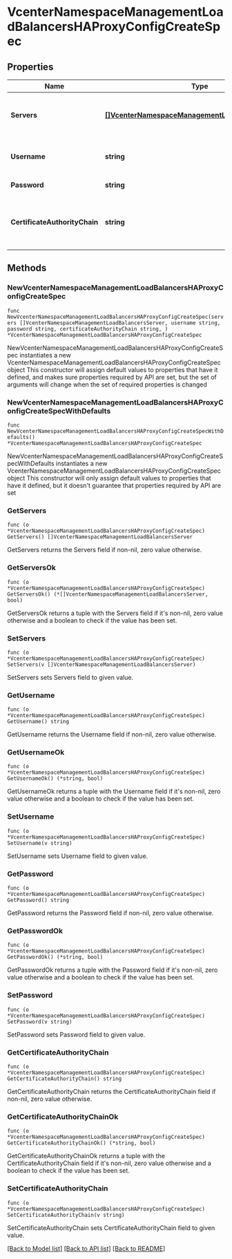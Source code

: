 # VcenterNamespaceManagementLoadBalancersHAProxyConfigCreateSpec

## Properties

Name | Type | Description | Notes
------------ | ------------- | ------------- | -------------
**Servers** | [**[]VcenterNamespaceManagementLoadBalancersServer**](VcenterNamespaceManagementLoadBalancersServer.md) | Servers is a list of the addresses for the data plane API servers used to configure Virtual Servers. | 
**Username** | **string** | An administrator user name for accessing the HAProxy Data Plane API server. | 
**Password** | **string** | The password for the administrator user. | 
**CertificateAuthorityChain** | **string** | CertificateAuthorityChain contains PEM-encoded CA chain which is used to verify x509 certificates received from the server. | 

## Methods

### NewVcenterNamespaceManagementLoadBalancersHAProxyConfigCreateSpec

`func NewVcenterNamespaceManagementLoadBalancersHAProxyConfigCreateSpec(servers []VcenterNamespaceManagementLoadBalancersServer, username string, password string, certificateAuthorityChain string, ) *VcenterNamespaceManagementLoadBalancersHAProxyConfigCreateSpec`

NewVcenterNamespaceManagementLoadBalancersHAProxyConfigCreateSpec instantiates a new VcenterNamespaceManagementLoadBalancersHAProxyConfigCreateSpec object
This constructor will assign default values to properties that have it defined,
and makes sure properties required by API are set, but the set of arguments
will change when the set of required properties is changed

### NewVcenterNamespaceManagementLoadBalancersHAProxyConfigCreateSpecWithDefaults

`func NewVcenterNamespaceManagementLoadBalancersHAProxyConfigCreateSpecWithDefaults() *VcenterNamespaceManagementLoadBalancersHAProxyConfigCreateSpec`

NewVcenterNamespaceManagementLoadBalancersHAProxyConfigCreateSpecWithDefaults instantiates a new VcenterNamespaceManagementLoadBalancersHAProxyConfigCreateSpec object
This constructor will only assign default values to properties that have it defined,
but it doesn't guarantee that properties required by API are set

### GetServers

`func (o *VcenterNamespaceManagementLoadBalancersHAProxyConfigCreateSpec) GetServers() []VcenterNamespaceManagementLoadBalancersServer`

GetServers returns the Servers field if non-nil, zero value otherwise.

### GetServersOk

`func (o *VcenterNamespaceManagementLoadBalancersHAProxyConfigCreateSpec) GetServersOk() (*[]VcenterNamespaceManagementLoadBalancersServer, bool)`

GetServersOk returns a tuple with the Servers field if it's non-nil, zero value otherwise
and a boolean to check if the value has been set.

### SetServers

`func (o *VcenterNamespaceManagementLoadBalancersHAProxyConfigCreateSpec) SetServers(v []VcenterNamespaceManagementLoadBalancersServer)`

SetServers sets Servers field to given value.


### GetUsername

`func (o *VcenterNamespaceManagementLoadBalancersHAProxyConfigCreateSpec) GetUsername() string`

GetUsername returns the Username field if non-nil, zero value otherwise.

### GetUsernameOk

`func (o *VcenterNamespaceManagementLoadBalancersHAProxyConfigCreateSpec) GetUsernameOk() (*string, bool)`

GetUsernameOk returns a tuple with the Username field if it's non-nil, zero value otherwise
and a boolean to check if the value has been set.

### SetUsername

`func (o *VcenterNamespaceManagementLoadBalancersHAProxyConfigCreateSpec) SetUsername(v string)`

SetUsername sets Username field to given value.


### GetPassword

`func (o *VcenterNamespaceManagementLoadBalancersHAProxyConfigCreateSpec) GetPassword() string`

GetPassword returns the Password field if non-nil, zero value otherwise.

### GetPasswordOk

`func (o *VcenterNamespaceManagementLoadBalancersHAProxyConfigCreateSpec) GetPasswordOk() (*string, bool)`

GetPasswordOk returns a tuple with the Password field if it's non-nil, zero value otherwise
and a boolean to check if the value has been set.

### SetPassword

`func (o *VcenterNamespaceManagementLoadBalancersHAProxyConfigCreateSpec) SetPassword(v string)`

SetPassword sets Password field to given value.


### GetCertificateAuthorityChain

`func (o *VcenterNamespaceManagementLoadBalancersHAProxyConfigCreateSpec) GetCertificateAuthorityChain() string`

GetCertificateAuthorityChain returns the CertificateAuthorityChain field if non-nil, zero value otherwise.

### GetCertificateAuthorityChainOk

`func (o *VcenterNamespaceManagementLoadBalancersHAProxyConfigCreateSpec) GetCertificateAuthorityChainOk() (*string, bool)`

GetCertificateAuthorityChainOk returns a tuple with the CertificateAuthorityChain field if it's non-nil, zero value otherwise
and a boolean to check if the value has been set.

### SetCertificateAuthorityChain

`func (o *VcenterNamespaceManagementLoadBalancersHAProxyConfigCreateSpec) SetCertificateAuthorityChain(v string)`

SetCertificateAuthorityChain sets CertificateAuthorityChain field to given value.



[[Back to Model list]](../README.md#documentation-for-models) [[Back to API list]](../README.md#documentation-for-api-endpoints) [[Back to README]](../README.md)


